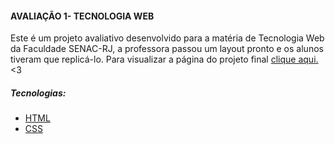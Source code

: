 #### AVALIAÇÃO 1- TECNOLOGIA WEB

Este é um projeto avaliativo desenvolvido para a matéria de Tecnologia Web da Faculdade SENAC-RJ, a professora passou um layout pronto e os alunos tiveram que replicá-lo. 
Para visualizar a página do projeto final [clique aqui.](https://danielleoms.github.io/tecweb-AV1/) <3


##### Tecnologias:

- [HTML](https://github.com/danielleoms/tecweb-AV1/blob/main/index.html)
- [CSS](https://github.com/danielleoms/tecweb-AV1/blob/main/css/style.css)

